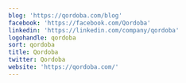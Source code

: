 ```yaml
---
blog: 'https://qordoba.com/blog'
facebook: 'https://facebook.com/Qordoba'
linkedin: 'https://linkedin.com/company/qordoba'
logohandle: qordoba
sort: qordoba
title: Qordoba
twitter: Qordoba
website: 'https://qordoba.com/'
---
```

